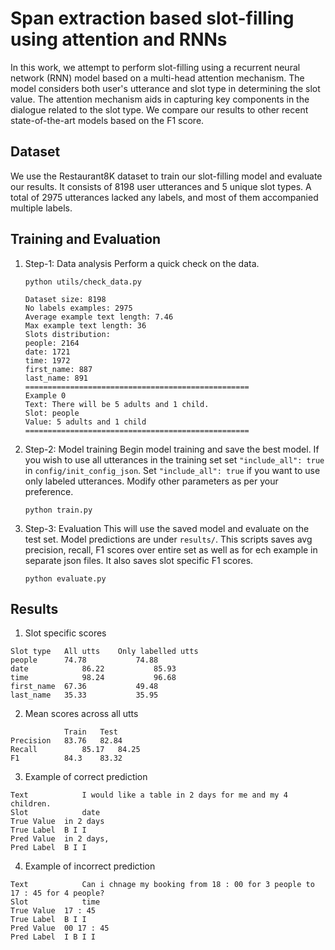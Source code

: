 # Span extraction based slot-filling using attention and RNNs
In this work, we attempt to perform slot-filling using a recurrent neural network (RNN) model based on a multi-head attention mechanism. The model considers both user's utterance and slot type in determining the slot value. The attention mechanism aids in capturing key components in the dialogue related to the slot type. We compare our results to other recent state-of-the-art models based on the F1 score.

## Dataset
We use the Restaurant8K dataset to train our slot-filling model and evaluate our results. It consists of 8198 user utterances and 5 unique slot types. A total of 2975 utterances lacked any labels, and most of them accompanied multiple labels.

## Training and Evaluation
1. Step-1: Data analysis
Perform a quick check on the data.
    ```
    python utils/check_data.py 
    ```
    ```
    Dataset size: 8198
    No labels examples: 2975
    Average example text length: 7.46
    Max example text length: 36
    Slots distribution:
    people: 2164
    date: 1721
    time: 1972
    first_name: 887
    last_name: 891
    ==================================================
    Example 0
    Text: There will be 5 adults and 1 child.
    Slot: people
    Value: 5 adults and 1 child
    ==================================================

    ```
2. Step-2: Model training
Begin model training and save the best model. If you wish to use all utterances in the training set set `"include_all": true` in `config/init_config_json`. Set `"include_all": true` if you want to use only labeled utterances. Modify other parameters as per your preference.
    ```
    python train.py
    ```

3. Step-3: Evaluation 
This will use the saved model and evaluate on the test set. Model predictions are under `results/`. This scripts saves avg precision, recall, F1 scores over entire set as well as for ech example in separate json files. It also saves slot specific F1 scores.
    ```
    python evaluate.py
    ```

## Results
1. Slot specific scores
```
Slot type	All utts	Only labelled utts
people		74.78	    	74.88
date	        86.22	    	85.93
time	        98.24	    	96.68
first_name	67.36	    	49.48
last_name	35.33	    	35.95
```
2. Mean scores across all utts
```
	        Train	Test
Precision	83.76	82.84
Recall	    	85.17	84.25
F1	        84.3	83.32
```
3. Example of correct prediction
```
Text	    	I would like a table in 2 days for me and my 4 children.				
Slot	    	date				
True Value	in 2 days				
True Label	B I I				
Pred Value	in 2 days,				
Pred Label	B I I				
```
4. Example of incorrect prediction
```
Text	    	Can i chnage my booking from 18 : 00 for 3 people to 17 : 45 for 4 people?			
Slot	    	time				
True Value	17 : 45				
True Label	B I I				
Pred Value	00 17 : 45				
Pred Label	I B I I				
```
